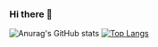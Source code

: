 ### Hi there 👋

![Anurag's GitHub stats](https://github-readme-stats.vercel.app/api?username=honyhaha&theme=dark&show_icons=true)
[![Top Langs](https://github-readme-stats.vercel.app/api/top-langs/?username=honyhaha)](https://github.com/honyhaha)
<p align="center">
</p>






<!--
**honyhaha/honyhaha** is a ✨ _special_ ✨ repository because its `README.md` (this file) appears on your GitHub profile.

Here are some ideas to get you started:

- 🔭 I’m currently working on ...
- 🌱 I’m currently learning ...
- 👯 I’m looking to collaborate on ...
- 🤔 I’m looking for help with ...
- 💬 Ask me about ...
- 📫 How to reach me: ...
- 😄 Pronouns: ...
- ⚡ Fun fact: ...
-->
